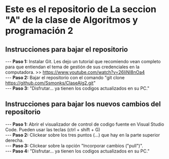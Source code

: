﻿# Este es el repositorio de La seccion "A" de la clase de Algoritmos y programación 2

## Instrucciones para bajar el repositorio

--- **Paso 1:** Instalar Git. Les dejo un tutorial que recomiendo vean completo para que entiendan el tema de gestión de sus credenciales en la computadora. >> https://www.youtube.com/watch?v=26IiNI8nOa4 <br />
--- **Paso 2:** Bajar el repositorio con el comando "git clone https://github.com/Ssmonks/ClaseAlg2.git" <br />
--- **Paso 3:** "Disfrutar... ya tienen los codigos actualizados en su PC." <br />

## Instrucciones para bajar los nuevos cambios del repositorio

--- **Paso 1:** Abrir el visualizador de control de codigo fuente en Visual Studio Code. Pueden usar las teclas (ctrl + shift + G) <br />
--- **Paso 2:** Clickear sobre los tres puntos (...) que hay en la parte superior derecha. <br />
--- **Paso 3:** Clickear sobre la opción "Incorporar cambios ("pull")". <br />
--- **Paso 4:** "Disfrutar... ya tienen los codigos actualizados en su PC." <br />
